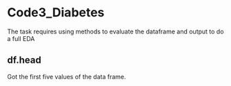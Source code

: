 # Code3_Diabetes
The task requires using methods to evaluate the dataframe and output to do a full EDA

## df.head
Got the first five values of the data frame.
